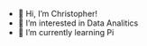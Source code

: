 - 👋 Hi, I’m Christopher!
- 👀 I’m interested in Data Analitics
- 🌱 I’m currently learning Pi

<!---
christ345/christ345 is a ✨ special ✨ repository because its `README.md` (this file) appears on your GitHub profile.
--->
